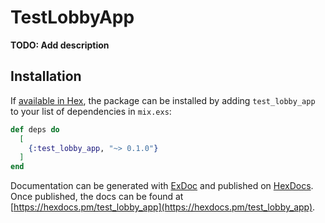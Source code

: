 # TestLobbyApp

**TODO: Add description**

## Installation

If [available in Hex](https://hex.pm/docs/publish), the package can be installed
by adding `test_lobby_app` to your list of dependencies in `mix.exs`:

```elixir
def deps do
  [
    {:test_lobby_app, "~> 0.1.0"}
  ]
end
```

Documentation can be generated with [ExDoc](https://github.com/elixir-lang/ex_doc)
and published on [HexDocs](https://hexdocs.pm). Once published, the docs can
be found at [https://hexdocs.pm/test_lobby_app](https://hexdocs.pm/test_lobby_app).

